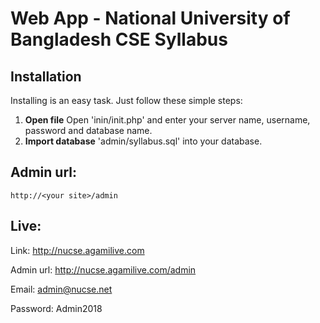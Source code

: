 # Web App - National University of Bangladesh CSE Syllabus

## Installation

Installing is an easy task. Just follow these simple steps:

 1. **Open file** Open 'inin/init.php' and enter your server name, username, password and database name.
 2. **Import database** 'admin/syllabus.sql' into your database.


## Admin url:

	http://<your site>/admin

## Live:

  Link: http://nucse.agamilive.com
  
  Admin url: http://nucse.agamilive.com/admin
  
  Email: admin@nucse.net
  
  Password: Admin2018

